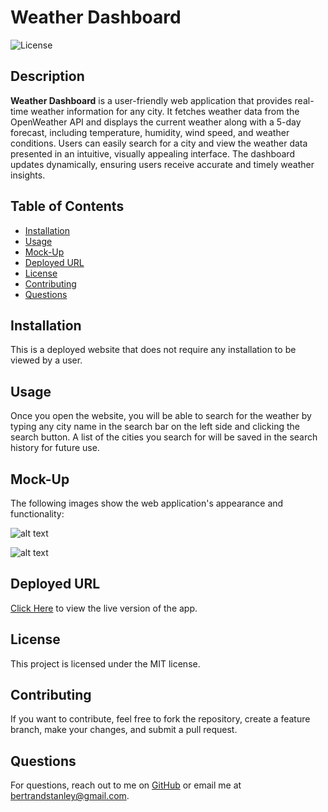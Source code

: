 # Weather Dashboard
![License](https://img.shields.io/badge/license-MIT-blue)

## Description
**Weather Dashboard** is a user-friendly web application that provides real-time weather information for any city. It fetches weather data from the OpenWeather API and displays the current weather along with a 5-day forecast, including temperature, humidity, wind speed, and weather conditions. Users can easily search for a city and view the weather data presented in an intuitive, visually appealing interface. The dashboard updates dynamically, ensuring users receive accurate and timely weather insights.

## Table of Contents
- [Installation](#installation)
- [Usage](#usage)
- [Mock-Up](#mock-up)
- [Deployed URL](#deployed-url)
- [License](#license)
- [Contributing](#contributing)
- [Questions](#questions)

## Installation
This is a deployed website that does not require any installation to be viewed by a user.

## Usage
Once you open the website, you will be able to search for the weather by typing any city name in the search bar on the left side and clicking the search button. A list of the cities you search for will be saved in the search history for future use.

## Mock-Up
The following images show the web application's appearance and functionality:

![alt text](<Screenshot 2025-03-04 at 9.36.21 PM.png>)

![alt text](<Screenshot 2025-03-04 at 9.38.12 PM.png>)

## Deployed URL

[Click Here]() to view the live version of the app. 

## License

This project is licensed under the MIT license.

## Contributing
If you want to contribute, feel free to fork the repository, create a feature branch, make your changes, and submit a pull request.

## Questions
For questions, reach out to me on [GitHub](https://github.com/bertrandstanley) or email me at bertrandstanley@gmail.com.
